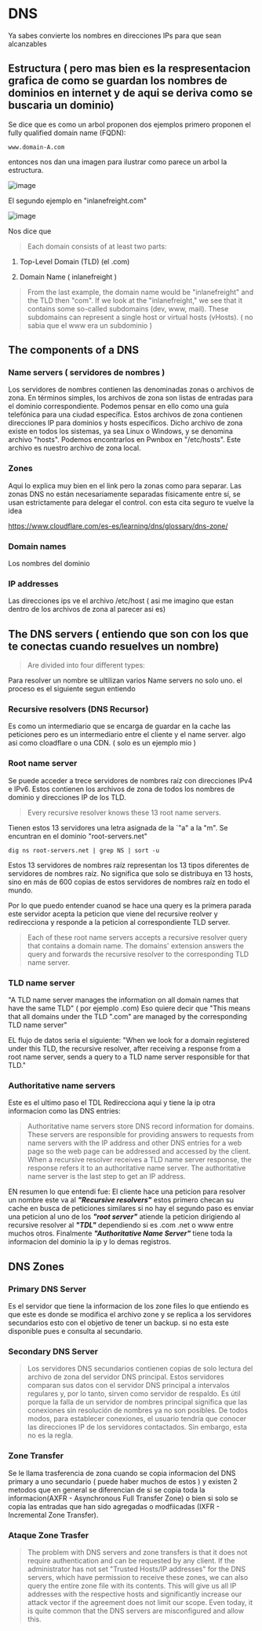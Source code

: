 # DNS


Ya sabes convierte los nombres en direcciones IPs para  que sean alcanzables 

## Estructura ( pero mas bien es la respresentacion grafica de como se guardan los nombres de dominios en internet y de aqui se deriva como se buscaria un dominio)

Se dice que es como un arbol proponen dos ejemplos primero proponen el fully qualified domain name (FQDN):

```
www.domain-A.com
```

entonces nos dan una imagen para ilustrar como parece un arbol la estructura.


![image](https://user-images.githubusercontent.com/63270579/209502336-9be29db5-169f-4ca1-81d2-23c6588e864b.png)


El segundo ejemplo en "inlanefreight.com"


![image](https://user-images.githubusercontent.com/63270579/209502608-20ed5bb2-afa8-40d8-a5b4-c64ca0ab17c5.png)

Nos dice que 

>Each domain consists of at least two parts:

1. Top-Level Domain (TLD) (el .com)


2. Domain Name ( inlanefreight )

> From the last example, the domain name would be "inlanefreight" and the TLD then "com". If we look at the "inlanefreight," we see that it contains some so-called subdomains (dev, www, mail). These subdomains can represent a single host or virtual hosts (vHosts). ( no sabia que el www era un subdominio )


## The components of a DNS

### Name servers ( servidores de nombres )

Los servidores de nombres contienen las denominadas zonas o archivos de zona. En términos simples, los archivos de zona son listas de entradas para el dominio correspondiente. Podemos pensar en ello como una guía telefónica para una ciudad específica. Estos archivos de zona contienen direcciones IP para dominios y hosts específicos. Dicho archivo de zona existe en todos los sistemas, ya sea Linux o Windows, y se denomina archivo "hosts". Podemos encontrarlos en Pwnbox en "/etc/hosts". Este archivo es nuestro archivo de zona local.

### Zones

Aqui lo explica muy bien en el link pero la zonas como para separar.  Las zonas DNS no están necesariamente separadas físicamente entre sí, se usan estrictamente para delegar el control. con esta cita seguro te vuelve la idea 



https://www.cloudflare.com/es-es/learning/dns/glossary/dns-zone/

### Domain names

Los nombres del dominio 

### IP addresses

Las direcciones ips ve el archivo /etc/host  ( asi me imagino que estan dentro de los archivos de zona al parecer asi es)

## The DNS servers ( entiendo que son con los que te conectas cuando resuelves un nombre)

> Are divided into four different types: 

Para resolver un nombre se ultilizan varios Name servers no solo uno.  el proceso es el siguiente segun entiendo 



### Recursive resolvers (DNS Recursor)

Es como un intermediario que se encarga de guardar en la cache las peticiones pero es un intermediario entre el cliente y el name server. algo asi como cloadflare o una CDN. ( solo es un ejemplo mio )

### Root name server

Se puede acceder a trece servidores de nombres raíz con direcciones IPv4 e IPv6. Estos contienen los archivos de zona de  todos los nombres de dominio y direcciones IP de los TLD. 

>  Every recursive resolver knows these 13 root name servers.

Tienen estos 13 servidores una letra asignada de la `"a" a la "m". Se encuntran en el dominio "root-servers.net"

```
dig ns root-servers.net | grep NS | sort -u
```

Estos 13 servidores de nombres raíz representan los 13 tipos diferentes de servidores de nombres raíz. No significa que solo se distribuya en 13 hosts, sino en más de 600 copias de estos servidores de nombres raíz en todo el mundo.

Por lo que puedo entender cuanod se hace una query es la primera parada este servidor acepta la peticion que viene del recursive reolver y redirecciona y responde a la peticion al correspondiente TLD server.

> Each of these root name servers accepts a recursive resolver query that contains a domain name. The domains' extension answers the query and forwards the recursive resolver to the corresponding TLD name server. 



### TLD name server

"A TLD name server manages the information on all domain names that have the same TLD" ( por ejemplo .com) Eso quiere decir que "This means that all domains under the TLD ".com" are managed by the corresponding TLD name server" 

EL flujo de datos seria el siguiente: "When we look for a domain registered under this TLD, the recursive resolver, after receiving a response from a root name server, sends a query to a TLD name server responsible for that TLD."

### Authoritative name servers

Este es el ultimo paso el TDL Redirecciona aqui y tiene la ip otra informacion como las DNS entries:

> Authoritative name servers store DNS record information for domains. These servers are responsible for providing answers to requests from name servers with the IP address and other DNS entries for a web page so the web page can be addressed and accessed by the client. When a recursive resolver receives a TLD name server response, the response refers it to an authoritative name server. The authoritative name server is the last step to get an IP address.


EN resumen lo que entendi fue: El cliente hace una peticion para resolver un nombre este va al ***"Recursive resolvers"*** estos primero checan su cache en busca de peticiones similares si no hay el segundo paso es enviar una peticion al uno de los ***"root server"*** atiende la peticion dirigiendo al recursive resolver al
***"TDL"*** dependiendo si es .com .net o www entre muchos otros. Finalmente ***"Authoritative Name Server"*** tiene toda la informacion del dominio la ip y lo demas registros.


## DNS Zones

### Primary DNS Server

Es el servidor que tiene la informacion de los zone files lo que entiendo es que este es donde se modifica el archivo zone y se replica a los servidores secundarios esto con el objetivo de tener un backup. si no esta este disponible pues e consulta al secundario.

### Secondary DNS Server

> Los servidores DNS secundarios contienen copias de solo lectura del archivo de zona del servidor DNS principal. Estos servidores comparan sus datos con el servidor DNS principal a intervalos regulares y, por lo tanto, sirven como servidor de respaldo. Es útil porque la falla de un servidor de nombres principal significa que las conexiones sin resolución de nombres ya no son posibles. De todos modos, para establecer conexiones, el usuario tendría que conocer las direcciones IP de los servidores contactados. Sin embargo, esta no es la regla.

### Zone Transfer

Se le llama trasferencia de zona cuando se copia informacion del DNS primary a uno secundario ( puede haber muchos de estos )
y existen 2 metodos que en general se diferencian de si se copia toda la informacion(AXFR - Asynchronous Full Transfer Zone) o bien si solo se copia las entradas que han sido agregadas o modfiicadas (IXFR - Incremental Zone Transfer).


### Ataque Zone Trasfer

> The problem with DNS servers and zone transfers is that it does not require authentication and can be requested by any client. If the administrator has not set "Trusted Hosts/IP addresses" for the DNS servers, which have permission to receive these zones, we can also query the entire zone file with its contents. This will give us all IP addresses with the respective hosts and significantly increase our attack vector if the agreement does not limit our scope. Even today, it is quite common that the DNS servers are misconfigured and allow this.


















